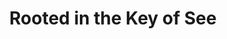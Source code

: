 ---
pid: llg74
title: Rooted in the Key of See
location_transcription: 
coordinates: "[-75.172489132661, 40.032981152044]"
zipcode: '19130'
gen_neighborhood: North Philadelphia
neighborhood: Art Museum,Francisville
outside_phl: 
age: '15'
age_range: 13-19
instagram: 
image_file_name: llg_74.jpg
proposal_transcription: 
topic: Environment,Music,Unknown
topic_summary: 0, 0, 0
type: Tree
keywords_other: clocks, time, key, pun
credit: Julia K. Saint-Amour
image_labels: 
twitter: 
facebook: 
permalink: "/monuments/llg74/"
layout: item-page
---